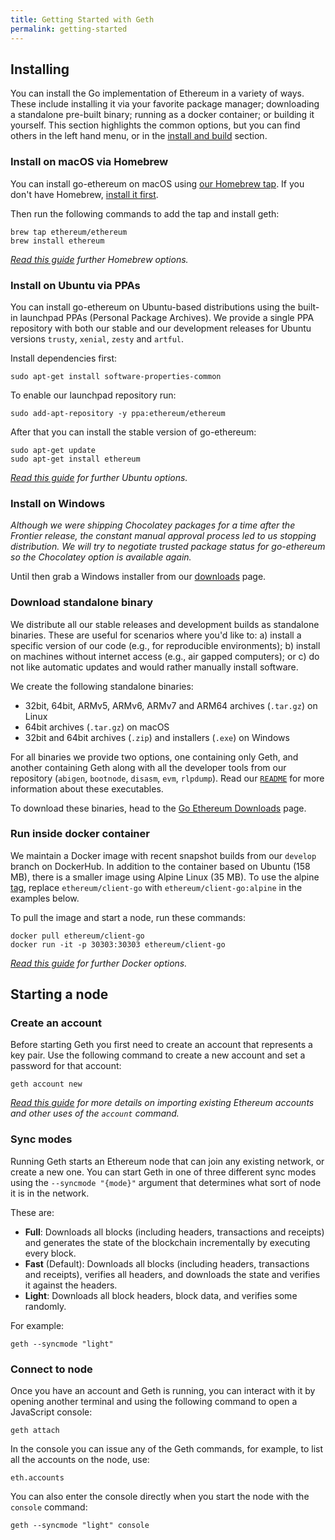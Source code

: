 ```yaml
---
title: Getting Started with Geth
permalink: getting-started
---
```


## Installing

You can install the Go implementation of Ethereum in a variety of ways. These include installing it via your favorite package manager; downloading a standalone pre-built binary; running as a docker container; or building it yourself. This section highlights the common options, but you can find others in the left hand menu, or in the [install and build](/install-and-build/Installing-Geth) section.

### Install on macOS via Homebrew

You can install go-ethereum on macOS using [our Homebrew tap](https://github.com/ethereum/homebrew-ethereum). If you don't have Homebrew, [install it first](http://brew.sh/).

Then run the following commands to add the tap and install geth:

```shell
brew tap ethereum/ethereum
brew install ethereum
```

_[Read this guide](/install-and-build/Installing-Geth#install-on-macos-via-homebrew) further Homebrew options._

### Install on Ubuntu via PPAs

You can install go-ethereum on Ubuntu-based distributions using the built-in launchpad PPAs (Personal Package Archives). We provide a single PPA repository with both our stable and our development releases for Ubuntu versions `trusty`, `xenial`, `zesty` and `artful`.

Install dependencies first:

```shell
sudo apt-get install software-properties-common
```

To enable our launchpad repository run:

```shell
sudo add-apt-repository -y ppa:ethereum/ethereum
```

After that you can install the stable version of go-ethereum:

```shell
sudo apt-get update
sudo apt-get install ethereum
```

_[Read this guide](/install-and-build/Installing-Geth#install-on-ubuntu-via-ppas) for further Ubuntu options._

### Install on Windows

_Although we were shipping Chocolatey packages for a time after the Frontier release, the constant manual approval process led to us stopping distribution. We will try to negotiate trusted package status for go-ethereum so the Chocolatey option is available again._

Until then grab a Windows installer from our [downloads](https://geth.ethereum.org/downloads) page.

### Download standalone binary

We distribute all our stable releases and development builds as standalone binaries. These are useful for scenarios where you'd like to: a) install a specific version of our code (e.g., for reproducible environments); b) install on machines without internet access (e.g., air gapped computers); or c) do not like automatic updates and would rather manually install software.

We create the following standalone binaries:

-   32bit, 64bit, ARMv5, ARMv6, ARMv7 and ARM64 archives (`.tar.gz`) on Linux
-   64bit archives (`.tar.gz`) on macOS
-   32bit and 64bit archives (`.zip`) and installers (`.exe`) on Windows

For all binaries we provide two options, one containing only Geth, and another containing Geth along with all the developer tools from our repository (`abigen`, `bootnode`, `disasm`, `evm`, `rlpdump`). Read our [`README`](https://github.com/ethereum/go-ethereum#executables) for more information about these executables.

To download these binaries, head to the [Go Ethereum Downloads](https://geth.ethereum.org/downloads) page.

### Run inside docker container

We maintain a Docker image with recent snapshot builds from our `develop` branch on DockerHub. In addition to the container based on Ubuntu (158 MB), there is a smaller image using Alpine Linux (35 MB). To use the alpine [tag](https://hub.docker.com/r/ethereum/client-go/tags), replace `ethereum/client-go` with `ethereum/client-go:alpine` in the examples below.

To pull the image and start a node, run these commands:

```shell
docker pull ethereum/client-go
docker run -it -p 30303:30303 ethereum/client-go
```

_[Read this guide](/install-and-build/Installing-Geth#run-inside-docker-container) for further Docker options._

## Starting a node

### Create an account

Before starting Geth you first need to create an account that represents a key pair. Use the following command to create a new account and set a password for that account:

```shell
geth account new
```

_[Read this guide](/interface/Managing-your-accounts) for more details on importing existing Ethereum accounts and other uses of the `account` command._

### Sync modes

Running Geth starts an Ethereum node that can join any existing network, or create a new one. You can start Geth in one of three different sync modes using the `--syncmode "{mode}"` argument that determines what sort of node it is in the network.

These are:

-   **Full**: Downloads all blocks (including headers, transactions and receipts) and generates the state of the blockchain incrementally by executing every block.
-   **Fast** (Default): Downloads all blocks (including headers, transactions and receipts), verifies all headers, and downloads the state and verifies it against the headers.
-   **Light**: Downloads all block headers, block data, and verifies some randomly. 

For example:

```shell
geth --syncmode "light"
```

### Connect to node

Once you have an account and Geth is running, you can interact with it by opening another terminal and using the following command to open a JavaScript console:

```shell
geth attach
```

In the console you can issue any of the Geth commands, for example, to list all the accounts on the node, use:

```shell
eth.accounts
```

You can also enter the console directly when you start the node with the `console` command:

```shell
geth --syncmode "light" console
```
